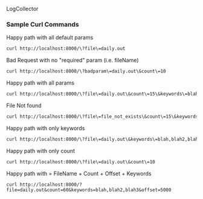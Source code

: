 LogCollector

### Sample Curl Commands

Happy path with all default params
```bash
curl http://localhost:8000/\?file\=daily.out
```

Bad Request with no "required" param (i.e. fileName)
```bash
curl http://localhost:8000/\?badparam\=daily.out\&count\=10
```

Happy path with all params
```bash
curl http://localhost:8000/\?file\=daily.out\&count\=15\&keywords\=blah,blah2,blah3
```

File Not found
```bash
curl http://localhost:8000/\?file\=file_not_exists\&count\=15\&keywords\=blah,blah2,blah3
```

Happy path with only keywords
```bash
curl http://localhost:8000/\?file\=daily.out\&keywords\=blah,blah2,blah3
```

Happy path with only count
```bash
curl http://localhost:8000/\?file\=daily.out\&count\=10
```

Happy path with = FileName + Count + Offset + Keywords
```commandline
curl http://localhost:8000/?file=daily.out&count=60&keywords=blah,blah2,blah3&offset=5000
```